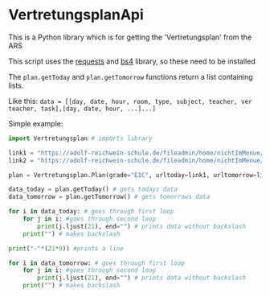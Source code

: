 # VertretungsplanApi
This is a Python library which is for getting the 'Vertretungsplan' from the ARS

This script uses the [requests](https://pypi.org/project/requests/) and [bs4](https://pypi.org/project/beautifulsoup4/) library, so these need to be installed


The ```plan.getToday``` and ```plan.getTomorrow``` functions return a list containing lists. 

Like this:
```data = [[day, date, hour, room, type, subject, teacher, ver teacher, task],[day, date, hour, ...]...]```

Simple example:
```python
import Vertretungsplan # imports library

link1 = "https://adolf-reichwein-schule.de/fileadmin/home/nichtImMenue/vertretungsplan/schueler/heute/subst_001.htm" # link for today
link2 = "https://adolf-reichwein-schule.de/fileadmin/home/nichtImMenue/vertretungsplan/schueler/morgen/subst_001.htm" # link for tomorrow

plan = Vertretungsplan.Plan(grade="E1C", urltoday=link1, urltomorrow=link2) # creates object

data_today = plan.getToday() # gets todays data
data_tomorrow = plan.getTomorrow() # gets tomorrows data

for i in data_today: # goes through first loop
    for j in i: #goes through second loop
        print(j.ljust(21), end="") # prints data without backslash
    print("") # makes backslash

print("-"*(21*9)) #prints a line

for i in data_tomorrow: # goes through first loop
    for j in i: #goes through second loop
        print(j.ljust(21), end="") # prints data without backslash
    print("") # makes backslash
```
